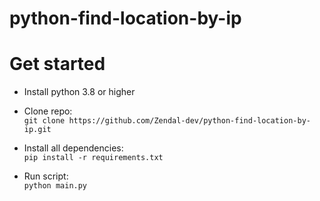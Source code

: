 # python-find-location-by-ip

# Get started
* Install python 3.8 or higher

* Clone repo: <br/> 
`git clone https://github.com/Zendal-dev/python-find-location-by-ip.git`

* Install all dependencies: <br/> 
`pip install -r requirements.txt`

* Run script: <br/> 
`python main.py`